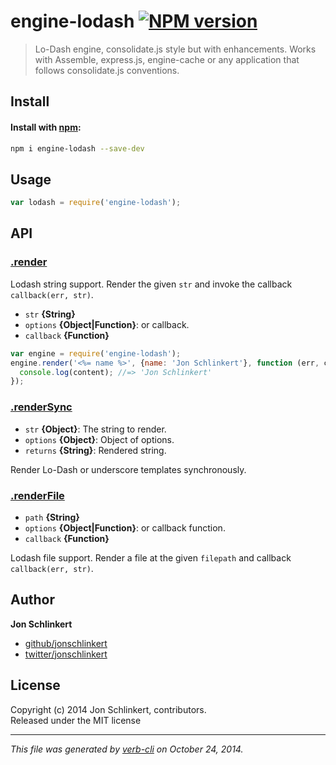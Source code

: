 # engine-lodash [![NPM version](https://badge.fury.io/js/engine-lodash.png)](http://badge.fury.io/js/engine-lodash)

> Lo-Dash engine, consolidate.js style but with enhancements. Works with Assemble, express.js, engine-cache or any application that follows consolidate.js conventions.

## Install
#### Install with [npm](npmjs.org):

```bash
npm i engine-lodash --save-dev
```

## Usage

```js
var lodash = require('engine-lodash');
```

## API
### [.render](index.js#L38)

Lodash string support. Render the given `str` and invoke the callback `callback(err, str)`.

* `str` **{String}**    
* `options` **{Object|Function}**: or callback.    
* `callback` **{Function}**    

```js
var engine = require('engine-lodash');
engine.render('<%= name %>', {name: 'Jon Schlinkert'}, function (err, content) {
  console.log(content); //=> 'Jon Schlinkert'
});
```

### [.renderSync](index.js#L95)

* `str` **{Object}**: The string to render.    
* `options` **{Object}**: Object of options.    
* `returns` **{String}**: Rendered string.  

Render Lo-Dash or underscore templates synchronously.

### [.renderFile](index.js#L148)

* `path` **{String}**    
* `options` **{Object|Function}**: or callback function.    
* `callback` **{Function}**    

Lodash file support. Render a file at the given `filepath` and callback `callback(err, str)`.

## Author

**Jon Schlinkert**
 
+ [github/jonschlinkert](https://github.com/jonschlinkert)
+ [twitter/jonschlinkert](http://twitter.com/jonschlinkert) 

## License
Copyright (c) 2014 Jon Schlinkert, contributors.  
Released under the MIT license

***

_This file was generated by [verb-cli](https://github.com/assemble/verb-cli) on October 24, 2014._


[delims]: https://github.com/jonschlinkert/delims "template delimiters"